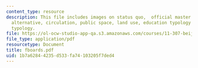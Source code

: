 ```yaml
---
content_type: resource
description: This file includes images on status quo,  official master plan, proposed
  alternative, circulation, public space, land use, education typology and housing
  typology.
file: https://ol-ocw-studio-app-qa.s3.amazonaws.com/courses/11-307-beijing-urban-design-studio-summer-2006/1b7a62844235d533fa74103205f7ded4_fboards.pdf
file_type: application/pdf
resourcetype: Document
title: fboards.pdf
uid: 1b7a6284-4235-d533-fa74-103205f7ded4
---
```

